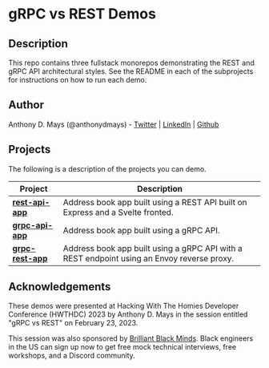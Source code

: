 # gRPC vs REST Demos

## Description

This repo contains three fullstack monorepos demonstrating the REST and gRPC API architectural styles. See the README in each of the subprojects for instructions on how to run each demo.

## Author

Anthony D. Mays (@anthonydmays) - [Twitter](https://twitter.com/anthonydmays) | [LinkedIn](https://linkedin.com/in/anthonydmays) | [Github](https://github.com/anthonydmays)

## Projects

The following is a description of the projects you can demo.

| Project                             | Description                                                                                |
| ----------------------------------- | ------------------------------------------------------------------------------------------ |
| **[rest-api-app](rest-api-app/)**   | Address book app built using a REST API built on Express and a Svelte fronted.             |
| **[grpc-api-app](grpc-api-app/)**   | Address book app built using a gRPC API.                                                   |
| **[grpc-rest-app](grpc-rest-app/)** | Address book app built using a gRPC API with a REST endpoint using an Envoy reverse proxy. |

## Acknowledgements

These demos were presented at Hacking With The Homies Developer Conference (HWTHDC) 2023 by Anthony D. Mays in the session entitled "gRPC vs REST" on February 23, 2023.

This session was also sponsored by [Brilliant Black Minds](https://ml.tips/brilliant-black-minds). Black engineers in the US can sign up now to get free mock technical interviews, free workshops, and a Discord community.

